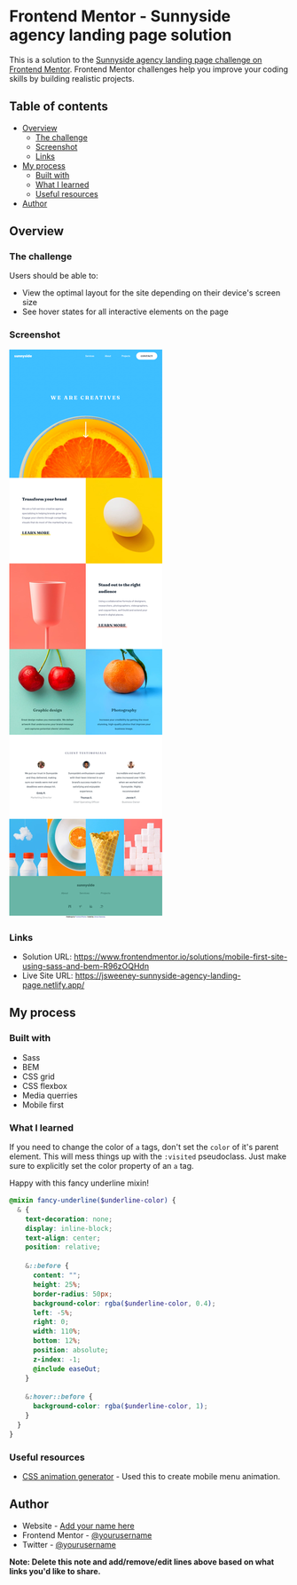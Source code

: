 # Frontend Mentor - Sunnyside agency landing page solution

This is a solution to the [Sunnyside agency landing page challenge on Frontend Mentor](https://www.frontendmentor.io/challenges/sunnyside-agency-landing-page-7yVs3B6ef). Frontend Mentor challenges help you improve your coding skills by building realistic projects.

## Table of contents

  - [Overview](#overview)
    - [The challenge](#the-challenge)
    - [Screenshot](#screenshot)
    - [Links](#links)
  - [My process](#my-process)
    - [Built with](#built-with)
    - [What I learned](#what-i-learned)
    - [Useful resources](#useful-resources)
  - [Author](#author)

## Overview

### The challenge

Users should be able to:

- View the optimal layout for the site depending on their device's screen size
- See hover states for all interactive elements on the page

### Screenshot

![](/dist/images/screenshot.png)

### Links

- Solution URL: https://www.frontendmentor.io/solutions/mobile-first-site-using-sass-and-bem-R96zOQHdn
- Live Site URL: https://jsweeney-sunnyside-agency-landing-page.netlify.app/

## My process

### Built with

- Sass
- BEM
- CSS grid
- CSS flexbox
- Media querries
- Mobile first
  
### What I learned

If you need to change the color of `a` tags, don't set the `color` of it's parent element. This will mess things up with the `:visited` pseudoclass. Just make sure to explicitly set the color property of an `a` tag.

Happy with this fancy underline mixin!

```scss
@mixin fancy-underline($underline-color) {
  & {
    text-decoration: none;
    display: inline-block;
    text-align: center;
    position: relative;

    &::before {
      content: "";
      height: 25%;
      border-radius: 50px;
      background-color: rgba($underline-color, 0.4);
      left: -5%;
      right: 0;
      width: 110%;
      bottom: 12%;
      position: absolute;
      z-index: -1;
      @include easeOut;
    }

    &:hover::before {
      background-color: rgba($underline-color, 1);
    }
  }
}
```

### Useful resources

- [CSS animation generator](http://www.theappguruz.com/tag-tools/web/CSSAnimations/) - Used this to create mobile menu animation.

## Author

- Website - [Add your name here](https://www.your-site.com)
- Frontend Mentor - [@yourusername](https://www.frontendmentor.io/profile/yourusername)
- Twitter - [@yourusername](https://www.twitter.com/yourusername)

**Note: Delete this note and add/remove/edit lines above based on what links you'd like to share.**
